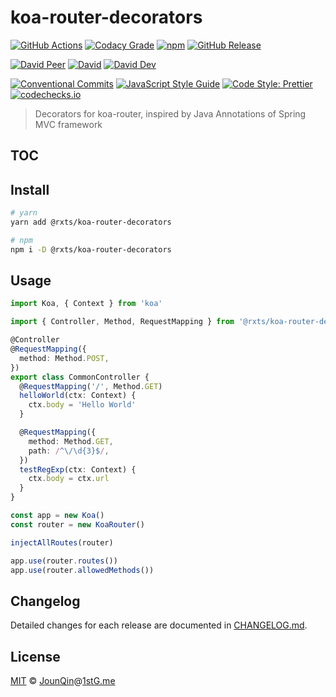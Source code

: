 # koa-router-decorators

[![GitHub Actions](https://github.com/rx-ts/koa-router-decorators/workflows/Node%20CI/badge.svg)](https://github.com/rx-ts/koa-router-decorators/actions?query=workflow%3A%22Node+CI%22)
[![Codacy Grade](https://img.shields.io/codacy/grade/79e162c70dfd46d0bdb802e4c4d54f12)](https://www.codacy.com/gh/rx-ts/koa-router-decorators)
[![npm](https://img.shields.io/npm/v/rxts/koa-router-decorators.svg)](https://www.npmjs.com/package/@rxts/koa-router-decorators)
[![GitHub Release](https://img.shields.io/github/release/rx-ts/koa-router-decorators)](https://github.com/rx-ts/koa-router-decorators/releases)

[![David Peer](https://img.shields.io/david/peer/rx-ts/koa-router-decorators.svg)](https://david-dm.org/rx-ts/koa-router-decorators?type=peer)
[![David](https://img.shields.io/david/rx-ts/koa-router-decorators.svg)](https://david-dm.org/rx-ts/koa-router-decorators)
[![David Dev](https://img.shields.io/david/dev/rx-ts/koa-router-decorators.svg)](https://david-dm.org/rx-ts/koa-router-decorators?type=dev)

[![Conventional Commits](https://img.shields.io/badge/conventional%20commits-1.0.0-yellow.svg)](https://conventionalcommits.org)
[![JavaScript Style Guide](https://img.shields.io/badge/code_style-standard-brightgreen.svg)](https://standardjs.com)
[![Code Style: Prettier](https://img.shields.io/badge/code_style-prettier-ff69b4.svg)](https://github.com/prettier/prettier)
[![codechecks.io](https://raw.githubusercontent.com/codechecks/docs/master/images/badges/badge-default.svg?sanitize=true)](https://codechecks.io)

> Decorators for koa-router, inspired by Java Annotations of Spring MVC framework

## TOC <!-- omit in toc -->

## Install

```sh
# yarn
yarn add @rxts/koa-router-decorators

# npm
npm i -D @rxts/koa-router-decorators
```

## Usage

```ts
import Koa, { Context } from 'koa'

import { Controller, Method, RequestMapping } from '@rxts/koa-router-decorators'

@Controller
@RequestMapping({
  method: Method.POST,
})
export class CommonController {
  @RequestMapping('/', Method.GET)
  helloWorld(ctx: Context) {
    ctx.body = 'Hello World'
  }

  @RequestMapping({
    method: Method.GET,
    path: /^\/\d{3}$/,
  })
  testRegExp(ctx: Context) {
    ctx.body = ctx.url
  }
}

const app = new Koa()
const router = new KoaRouter()

injectAllRoutes(router)

app.use(router.routes())
app.use(router.allowedMethods())
```

## Changelog

Detailed changes for each release are documented in [CHANGELOG.md](./CHANGELOG.md).

## License

[MIT][] © [JounQin][]@[1stG.me][]

[1stg.me]: https://www.1stg.me
[jounqin]: https://GitHub.com/JounQin
[mit]: http://opensource.org/licenses/MIT
